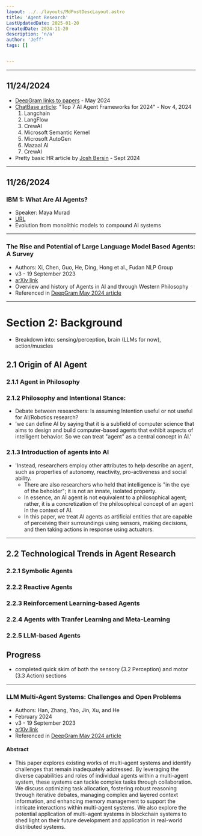 ```yaml
---
layout: ../../layouts/MdPostDescLayout.astro
title: 'Agent Research'
LastUpdatedDate: 2025-01-20
CreatedDate: 2024-11-20
description: 'n/a'
author: 'Jeff'
tags: []


---
```


***

## 11/24/2024
* [DeepGram links to papers](https://deepgram.com/learn/top-arxiv-papers-about-ai-agents) - May 2024
* [ChatBase article](https://www.chatbase.co/blog/ai-agent-frameworks): "Top 7 AI Agent Frameworks for 2024" - Nov 4, 2024
	1. Langchain
	1. LangFlow
	1. CrewAI
	1. Microsoft Semantic Kernel
	1. Microsoft AutoGen
	1. Mazaal AI
	1. CrewAI
* Pretty basic HR article by [Josh Bersin](https://joshbersin.com/2024/09/agentic-ai-ai-agents-the-new-workforce-were-not-quite-ready-for/) - Sept 2024

***

## 11/26/2024
### IBM 1: What Are AI Agents?
* Speaker: Maya Murad
* [URL](https://www.youtube.com/watch?v=F8NKVhkZZWI)
* Evolution from monolithic models to compound AI systems


***

### The Rise and Potential of Large Language Model Based Agents: A Survey
* Authors: Xi, Chen, Guo, He, Ding, Hong et al., Fudan NLP Group
* v3 - 19 September 2023
* [arXiv link](https://arxiv.org/abs/2309.07864)
* Overview and history of Agents in AI and through Western Philosophy
* Referenced in [DeepGram May 2024 article](https://deepgram.com/learn/top-arxiv-papers-about-ai-agents)

***

# Section 2: Background
* Breakdown into: sensing/perception, brain (LLMs for now), action/muscles
## 2.1 Origin of AI Agent
### 2.1.1 Agent in Philosophy
### 2.1.2 Philosophy and Intentional Stance: 
* Debate between researchers: Is assuming Intention useful or not useful for AI/Robotics research?
* 'we can define AI by saying that it is a subfield of computer science that aims to design and build computer-based agents that exhibit aspects of intelligent behavior. So we can treat "agent" as a central concept in AI.' 

### 2.1.3 Introduction of agents into AI
* 'Instead, researchers employ other attributes to help describe an agent, such as properties of autonomy, reactivity, pro-activeness and social ability. 
	* There are also researchers who held that intelligence is "in the eye of the beholder"; it is not an innate, isolated property. 
	* In essence, an AI agent is not equivalent to a philosophical agent; rather, it is a concretization of the philosophical concept of an agent in the context of AI. 
	* In this paper, we treat AI agents as artificial entities that are capable of perceiving their surroundings using sensors, making decisions, and then taking actions in response using actuators.

***

## 2.2 Technological Trends in Agent Research

### 2.2.1 Symbolic Agents
### 2.2.2 Reactive Agents
### 2.2.3 Reinforcement Learning-based Agents
### 2.2.4 Agents with Tranfer Learning and Meta-Learning
### 2.2.5 LLM-based Agents

## Progress
* completed quick skim of both the sensory (3.2 Perception) and motor (3.3 Action) sections

***

### LLM Multi-Agent Systems: Challenges and Open Problems
* Authors: Han, Zhang, Yao, Jin, Xu, and He 
* February 2024
* v3 - 19 September 2023
* [arXiv link](https://arxiv.org/abs/2402.03578)
* Referenced in [DeepGram May 2024 article](https://deepgram.com/learn/top-arxiv-papers-about-ai-agents)

#### Abstract
* This paper explores existing works of multi-agent systems and identify challenges that remain inadequately addressed. By leveraging the diverse capabilities and roles of individual agents within a multi-agent system, these systems can tackle complex tasks through collaboration. We discuss optimizing task allocation, fostering robust reasoning through iterative debates, managing complex and layered context information, and enhancing memory management to support the intricate interactions within multi-agent systems. We also explore the potential application of multi-agent systems in blockchain systems to shed light on their future development and application in real-world distributed systems.
